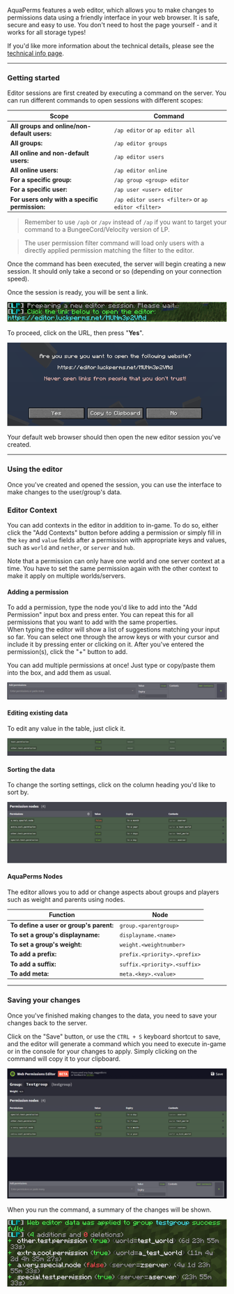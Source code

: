 AquaPerms features a web editor, which allows you to make changes to permissions data using a friendly interface in your web browser. It is safe, secure and easy to use. You don't need to host the page yourself - and it works for all storage types!

If you'd like more information about the technical details, please see the [technical info page](Web-Editor-Technical-Details).

___

### Getting started

Editor sessions are first created by executing a command on the server.
You can run different commands to open sessions with different scopes:


| Scope                                          | Command                                             |
|------------------------------------------------|-----------------------------------------------------|
| **All groups and online/non-default users:**   | `/ap editor` or `ap editor all`                     |
| **All groups:**                                | `/ap editor groups`                                 |
| **All online and non-default users:**          | `/ap editor users`                                  |
| **All online users:**                          | `/ap editor online`                                 |
| **For a specific group:**                      | `/ap group <group> editor`                          |
| **For a specific user:**                       | `/ap user <user> editor`                            |
| **For users only with a specific permission:** | `/ap editor users <filter>` or `ap editor <filter>` |

> Remember to use `/apb` or `/apv` instead of `/ap` if you want to target your command to a BungeeCord/Velocity version of LP.

> The user permission filter command will load only users with a directly applied permission matching the filter to the editor.

Once the command has been executed, the server will begin creating a new session. It should only take a second or so (depending on your connection speed).

Once the session is ready, you will be sent a link.

![](../img/webeditor-1.png)

To proceed, click on the URL, then press "**Yes**".

![](../img/webeditor-2.png)

Your default web browser should then open the new editor session you've created.

___

### Using the editor

Once you've created and opened the session, you can use the interface to make changes to the user/group's data.

### Editor Context

You can add contexts in the editor in addition to in-game. To do so, either click the "Add Contexts" button before adding a permission or simply fill in the `key` and `value` fields after a permission with appropriate keys and values, such as `world` and `nether`, or `server` and `hub`.

Note that a permission can only have one world and one server context at a time. You have to set the same permission again with the other context to make it apply on multiple worlds/servers.

#### Adding a permission

To add a permission, type the node you'd like to add into the "Add Permission" input box and press enter. You can repeat this for all permissions that you want to add with the same properties.  
When typing the editor will show a list of suggestions matching your input so far. You can select one through the arrow keys or with your cursor and include it by pressing enter or clicking on it.
After you've entered the permission(s), click the "+" button to add.

You can add multiple permissions at once! Just type or copy/paste them into the box, and add them as usual.

![](../img/webeditor-3.gif)

#### Editing existing data

To edit any value in the table, just click it.

![](../img/webeditor-4.gif)

#### Sorting the data

To change the sorting settings, click on the column heading you'd like to sort by.

![](../img/webeditor-5.gif)

#### AquaPerms Nodes

The editor allows you to add or change aspects about groups and players such as weight and parents using nodes.

| Function                                | Node                         |
| --------------------------------------- | ---------------------------- |
| **To define a user or group's parent:** | `group.<parentgroup>`        |
| **To set a group's displayname:**       | `displayname.<name>`         |
| **To set a group's weight:**            | `weight.<weightnumber>`      |
| **To add a prefix:**                    | `prefix.<priority>.<prefix>` |
| **To add a suffix:**                    | `suffix.<priority>.<suffix>` |
| **To add meta:**                        | `meta.<key>.<value>`         |

___

### Saving your changes

Once you've finished making changes to the data, you need to save your changes back to the server.

Click on the "Save" button, or use the `CTRL + S` keyboard shortcut to save, and the editor will generate a command which you need to execute in-game or in the console for your changes to apply. Simply clicking on the command will copy it to your clipboard.

![](../img/webeditor-6.gif)

When you run the command, a summary of the changes will be shown.

![](../img/webeditor-7.png)
